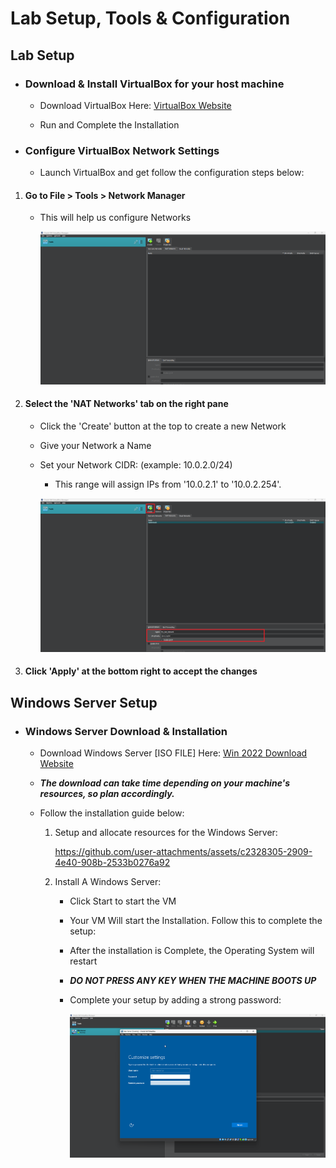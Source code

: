 # Lab Setup, Tools & Configuration

## Lab Setup

* ### Download & Install VirtualBox for your host machine
    - Download VirtualBox Here: <a href="https://www.virtualbox.org/wiki/Downloads" target="_blank">VirtualBox Website</a>

    - Run and Complete the Installation

* ### Configure VirtualBox Network Settings
    - Launch VirtualBox and get follow the configuration steps below:

1. #### Go to File > Tools > Network Manager
    - This will help us configure Networks

        ![Network Manager Img](../images/Nat.png)

2. #### Select the 'NAT Networks' tab on the right pane
    - Click the 'Create' button at the top to create a new Network

    - Give your Network a Name

    - Set your Network CIDR: (example: 10.0.2.0/24)
        - This range will assign IPs from '10.0.2.1' to '10.0.2.254'.
    
        ![VirtualBox IP Setup](../images/VB_IP.png)

3. #### Click 'Apply' at the bottom right to accept the changes


## Windows Server Setup

* ### Windows Server Download & Installation
    - Download Windows Server [ISO FILE] Here: [Win 2022 Download Website](https://info.microsoft.com/ww-landing-windows-server-2022.html)

    - ***The download can take time depending on your machine's resources, so plan accordingly.***

    - Follow the installation guide below: 

        1. Setup and allocate resources for the Windows Server:

            https://github.com/user-attachments/assets/c2328305-2909-4e40-908b-2533b0276a92
        
        2. Install A Windows Server:
            - Click Start to start the VM
            - Your VM Will start the Installation. Follow this to complete the setup: 



            - After the installation is Complete, the Operating System will restart
            - ***DO NOT PRESS ANY KEY WHEN THE MACHINE BOOTS UP***
            - Complete your setup by adding a strong password:

                ![Enter Password for your Server](../images/Password.png)


